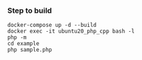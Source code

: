 ### Step to build

```
docker-compose up -d --build
docker exec -it ubuntu20_php_cpp bash -l
php -m
cd example
php sample.php
```